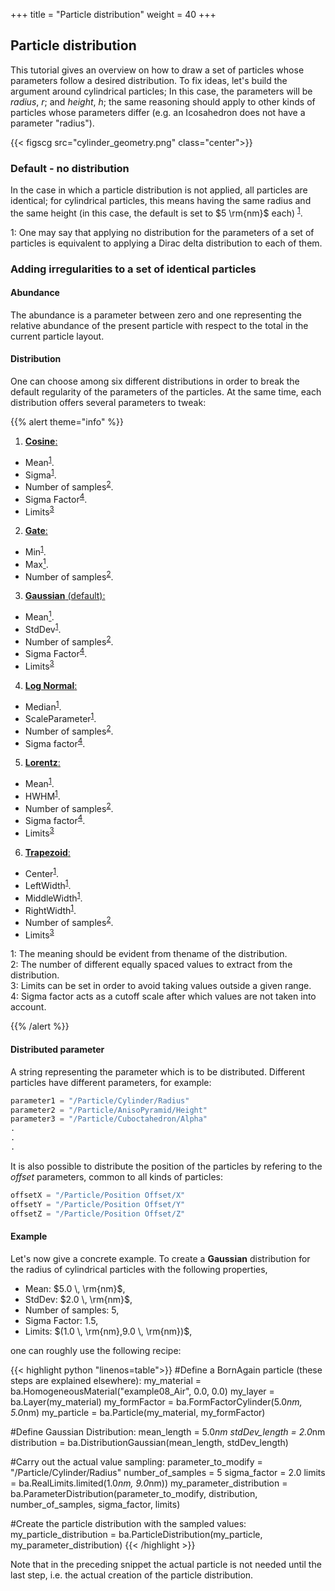 +++
title = "Particle distribution"
weight = 40
+++

## Particle distribution

This tutorial gives an overview on how to draw a set of particles whose parameters 
follow a desired distribution.
To fix ideas, let's build the argument around cylindrical particles; 
In this case, the parameters will be *radius*, $r$; and *height*, $h$; the same reasoning 
should apply to other kinds of particles whose parameters differ 
(e.g. an Icosahedron does not have a parameter "radius").


{{< figscg src="cylinder_geometry.png" class="center">}}

### Default - no distribution

In the case in which a particle distribution is not applied, all particles 
are identical; for cylindrical particles, this means having the same radius 
and the same height (in this case, the default is set to $5 \rm{nm}$ each)
<sup>[1](#deltaDiracFootnote)</sup>.


<a name="deltaDiracFootnote">1</a>: One may say that applying no distribution for
the parameters of a set of particles is equivalent to applying a Dirac delta 
distribution to each of them.

### Adding irregularities to a set of identical particles

#### Abundance

The abundance is a parameter between zero and one representing the relative 
abundance of the present particle with respect to the total in the 
current particle layout.

#### Distribution 
One can choose among six different distributions in order to break the default
regularity of the parameters of the particles. At the same time, each
distribution offers several parameters to tweak:

{{% alert theme="info" %}}

1. <a href="https://en.wikipedia.org/wiki/Raised_cosine_distribution" target="_blank">**Cosine**:</a> 
 - Mean<sup>[1](#evidentMeaning)</sup>.
 - Sigma<sup>[1](#evidentMeaning)</sup>.
 - Number of samples<sup>[2](#numberOfSamples)</sup>.
 - Sigma Factor<sup>[4](#sigmaFactor)</sup>.
 - Limits<sup>[3](#limits)</sup>
2. <a href="https://en.wikipedia.org/wiki/Discrete_uniform_distribution" target="_blank">**Gate**:</a> 
 - Min<sup>[1](#evidentMeaning)</sup>.
 - Max[<sup>1](#evidentMeaning)</sup>.
 - Number of samples<sup>[2](#numberOfSamples)</sup>.
3. <a href="https://en.wikipedia.org/wiki/Normal_distribution" target="_blank">**Gaussian** (default):</a> 
 - Mean[<sup>1](#evidentMeaning)</sup>.
 - StdDev<sup>[1](#evidentMeaning)</sup>.
 - Number of samples<sup>[2](#numberOfSamples)</sup>.
 - Sigma Factor<sup>[4](#sigmaFactor)</sup>.
 - Limits<sup>[3](#limits)</sup>
4. <a href="https://en.wikipedia.org/wiki/Log-normal_distribution" target="_blank">**Log Normal**:</a> 
 - Median<sup>[1](#evidentMeaning)</sup>.
 - ScaleParameter<sup>[1](#evidentMeaning)</sup>.
 - Number of samples<sup>[2](#numberOfSamples)</sup>.
 - Sigma factor<sup>[4](#sigmaFactor)</sup>.
5. <a href="https://en.wikipedia.org/wiki/Cauchy_distribution" target="_blank">**Lorentz**:</a> 
 - Mean<sup>[1](#evidentMeaning)</sup>.
 - HWHM<sup>[1](#evidentMeaning)</sup>.
 - Number of samples<sup>[2](#numberOfSamples)</sup>.
 - Sigma factor<sup>[4](#sigmaFactor)</sup>.
 - Limits<sup>[3](#limits)</sup>
6. <a href="https://en.wikipedia.org/wiki/Trapezoidal_distribution" target="_blank">**Trapezoid**:</a> 
 - Center<sup>[1](#evidentMeaning)</sup>.
 - LeftWidth<sup>[1](#evidentMeaning)</sup>.
 - MiddleWidth<sup>[1](#evidentMeaning)</sup>.
 - RightWidth<sup>[1](#evidentMeaning)</sup>.
 - Number of samples<sup>[2](#numberOfSamples)</sup>.
 - Limits<sup>[3](#limits)</sup>

<a name="evidentMeaning">1</a>: The meaning should be evident from thename of the distribution.  
<a name="numberOfSamples">2</a>: The number of different equally spaced values to extract from the distribution.  
<a name="limits">3</a>: Limits can be set in order to avoid taking values outside a given range.  
<a name="sigmaFactor">4</a>: Sigma factor acts as a cutoff scale after which values are not taken into account.  

{{% /alert %}}
#### Distributed parameter

A string representing the parameter which is to be distributed.
Different particles have different parameters, for example:

```python
parameter1 = "/Particle/Cylinder/Radius"
parameter2 = "/Particle/AnisoPyramid/Height"
parameter3 = "/Particle/Cuboctahedron/Alpha"
.
.
.
```

It is also possible to distribute the position of the particles by
refering to the *offset* parameters, common to all kinds of particles:

```python
offsetX = "/Particle/Position Offset/X"
offsetY = "/Particle/Position Offset/Y"
offsetZ = "/Particle/Position Offset/Z"
```

#### Example

Let's now give a concrete example. To create a **Gaussian** distribution for
the radius of cylindrical particles with the following properties,

   - Mean: $5.0 \, \rm{nm}$,
   - StdDev: $2.0 \, \rm{nm}$,
   - Number of samples: $5$,
   - Sigma Factor: $1.5$,
   - Limits: $(1.0 \, \rm{nm},9.0 \, \rm{nm})$,

one can roughly use the following recipe:

{{< highlight python "linenos=table">}}
#Define a BornAgain particle (these steps are explained elsewhere):
my_material = ba.HomogeneousMaterial("example08_Air", 0.0, 0.0)
my_layer = ba.Layer(my_material)
my_formFactor = ba.FormFactorCylinder(5.0*nm, 5.0*nm)
my_particle = ba.Particle(my_material, my_formFactor)

#Define Gaussian Distribution:
mean_length = 5.0*nm
stdDev_length = 2.0*nm
distribution = ba.DistributionGaussian(mean_length, stdDev_length)

#Carry out the actual value sampling:
parameter_to_modify = "/Particle/Cylinder/Radius"
number_of_samples = 5
sigma_factor = 2.0
limits = ba.RealLimits.limited(1.0*nm, 9.0*nm))
my_parameter_distribution = ba.ParameterDistribution(parameter_to_modify, 
                                                     distribution, 
                                                     number_of_samples, 
                                                     sigma_factor, 
                                                     limits)

#Create the particle distribution with the sampled values:
my_particle_distribution = ba.ParticleDistribution(my_particle,
                                                   my_parameter_distribution)
{{< /highlight >}}

Note that in the preceding snippet the actual particle is not needed
until the last step, i.e. the actual creation of the particle distribution.